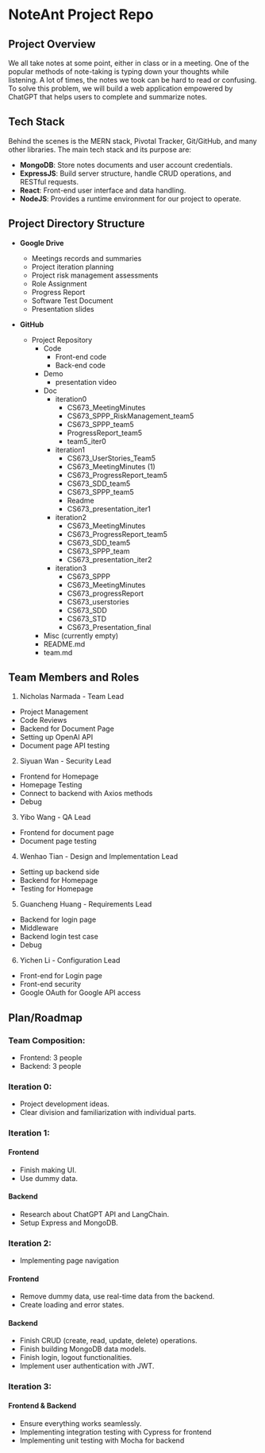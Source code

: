 # NoteAnt Project Repo

## Project Overview

We all take notes at some point, either in class or in a meeting. One of the popular methods of note-taking is typing down your thoughts while listening. A lot of times, the notes we took can be hard to read or confusing. To solve this problem, we will build a web application empowered by ChatGPT that helps users to complete and summarize notes.

## Tech Stack

Behind the scenes is the MERN stack, Pivotal Tracker, Git/GitHub, and many other libraries. The main tech stack and its purpose are:

- **MongoDB**: Store notes documents and user account credentials.
- **ExpressJS**: Build server structure, handle CRUD operations, and RESTful requests.
- **React**: Front-end user interface and data handling.
- **NodeJS**: Provides a runtime environment for our project to operate.

## Project Directory Structure

- **Google Drive**

  - Meetings records and summaries
  - Project iteration planning
  - Project risk management assessments
  - Role Assignment
  - Progress Report
  - Software Test Document
  - Presentation slides

- **GitHub**
  - Project Repository
    - Code
      - Front-end code
      - Back-end code
    - Demo
      - presentation video
    - Doc
      - iteration0
        - CS673_MeetingMinutes
        - CS673_SPPP_RiskManagement_team5
        - CS673_SPPP_team5
        - ProgressReport_team5
        - team5_iter0
      - iteration1
        - CS673_UserStories_Team5
        - CS673_MeetingMinutes (1)
        - CS673_ProgressReport_team5
        - CS673_SDD_team5
        - CS673_SPPP_team5
        - Readme
        - CS673_presentation_iter1
      - iteration2
        - CS673_MeetingMinutes
        - CS673_ProgressReport_team5
        - CS673_SDD_team5
        - CS673_SPPP_team
        - CS673_presentation_iter2
      - iteration3
        - CS673_SPPP
        - CS673_MeetingMinutes
        - CS673_progressReport
        - CS673_userstories
        - CS673_SDD
        - CS673_STD
        - CS673_Presentation_final
    - Misc (currently empty)
    - README.md
    - team.md

## Team Members and Roles

1. Nicholas Narmada - Team Lead

- Project Management
- Code Reviews
- Backend for Document Page
- Setting up OpenAI API
- Document page API testing

2. Siyuan Wan - Security Lead

- Frontend for Homepage
- Homepage Testing
- Connect to backend with Axios methods
- Debug

3. Yibo Wang - QA Lead

- Frontend for document page
- Document page testing

4. Wenhao Tian - Design and Implementation Lead

- Setting up backend side
- Backend for Homepage
- Testing for Homepage

5. Guancheng Huang - Requirements Lead

- Backend for login page
- Middleware
- Backend login test case
- Debug

6. Yichen Li - Configuration Lead

- Front-end for Login page
- Front-end security
- Google OAuth for Google API access

## Plan/Roadmap

### Team Composition:

- Frontend: 3 people
- Backend: 3 people

### Iteration 0:

- Project development ideas.
- Clear division and familiarization with individual parts.

### Iteration 1:

#### Frontend

- Finish making UI.
- Use dummy data.

#### Backend

- Research about ChatGPT API and LangChain.
- Setup Express and MongoDB.

### Iteration 2:

- Implementing page navigation

#### Frontend

- Remove dummy data, use real-time data from the backend.
- Create loading and error states.

#### Backend

- Finish CRUD (create, read, update, delete) operations.
- Finish building MongoDB data models.
- Finish login, logout functionalities.
- Implement user authentication with JWT.

### Iteration 3:

#### Frontend & Backend

- Ensure everything works seamlessly.
- Implementing integration testing with Cypress for frontend
- Implementing unit testing with Mocha for backend
